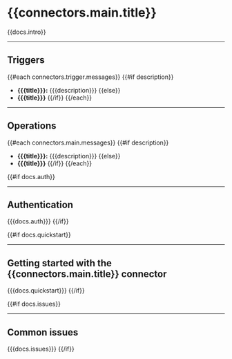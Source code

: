 # {{connectors.main.title}}

{{docs.intro}}

***

## Triggers

{{#each connectors.trigger.messages}}
{{#if description}}
* __{{{title}}}:__ {{{description}}}
{{else}}
* __{{{title}}}__
{{/if}}
{{/each}}

***

## Operations

{{#each connectors.main.messages}}
{{#if description}}
* __{{{title}}}:__ {{{description}}}
{{else}}
* __{{{title}}}__
{{/if}}
{{/each}}


{{#if docs.auth}}
***

## Authentication

{{{docs.auth}}}
{{/if}}

{{#if docs.quickstart}}
***

## Getting started with the {{connectors.main.title}} connector

{{{docs.quickstart}}}
{{/if}}


{{#if docs.issues}}
***

## Common issues

{{{docs.issues}}}
{{/if}}
